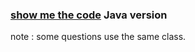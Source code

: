 ### [show me the code](https://github.com/chenwenbo/show-me-the-code) Java version

note : some questions use the same class.
